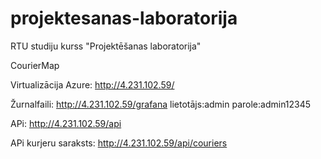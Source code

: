 # projektesanas-laboratorija
RTU studiju kurss "Projektēšanas laboratorija"

CourierMap

Virtualizācija Azure: http://4.231.102.59/

Žurnalfaili: http://4.231.102.59/grafana
lietotājs:admin parole:admin12345

APi: http://4.231.102.59/api

APi kurjeru saraksts: http://4.231.102.59/api/couriers
